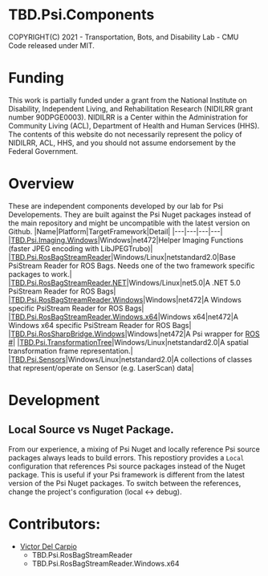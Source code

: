 # TBD.Psi.Components
COPYRIGHT(C) 2021 - Transportation, Bots, and Disability Lab - CMU  
Code released under MIT.

# Funding
This work is partially funded under a grant from the National Institute on Disability, Independent Living, and Rehabilitation Research (NIDILRR grant number 90DPGE0003). NIDILRR is a Center within the Administration for Community Living (ACL), Department of Health and Human Services (HHS). The contents of this website do not necessarily represent the policy of NIDILRR, ACL, HHS, and you should not assume endorsement by the Federal Government.

# Overview
These are independent components developed by our lab for Psi Developements. They are built against the Psi Nuget packages instead of the main repository and might be uncompatible with the latest version on Github.
|Name|Platform|TargetFramework|Detail|
|---|---|---|---|
|[TBD.Psi.Imaging.Windows](TBD.Psi.Imaging.Windows/README.md)|Windows|net472|Helper Imaging Functions (faster JPEG encoding with LibJPEGTrubo)|
|[TBD.Psi.RosBagStreamReader](TBD.Psi.RosBagStreamReader/README.md)|Windows/Linux|netstandard2.0|Base PsiStream Reader for ROS Bags. Needs one of the two framework specific packages to work.|
|[TBD.Psi.RosBagStreamReader.NET](TBD.Psi.RosBagStreamReader.NET)|Windows/Linux|net5.0|A .NET 5.0 PsiStream Reader for ROS Bags|
|[TBD.Psi.RosBagStreamReader.Windows](TBD.Psi.RosBagStreamReader.Windows/)|Windows|net472|A Windows specific PsiStream Reader for ROS Bags|
|[TBD.Psi.RosBagStreamReader.Windows.x64](TBD.Psi.RosBagStreamReader.Windows.x64/)|Windows x64|net472|A Windows x64 specific PsiStream Reader for ROS Bags|
|[TBD.Psi.RosSharpBridge.Windows](TBD.Psi.RosSharpBridge.Windows/README.md)|Windows|net472|A Psi wrapper for [ROS #](https://github.com/siemens/ros-sharp)|
|[TBD.Psi.TransformationTree](TBD.Psi.TransformationTree/README.md)|Windows/Linux|netstandard2.0|A spatial transformation frame representation.|
|[TBD.Psi.Sensors](TBD.Psi.Sensors/README.md)|Windows/Linux|netstandard2.0|A collections of classes that represent/operate on Sensor (e.g. LaserScan) data|

# Development
## Local Source vs Nuget Package.
From our experience, a mixing of Psi Nuget and locally reference Psi source packages always leads to build errors. This repostiory provides a `Local` configuration that references Psi source packages instead of the Nuget package. This is useful if your Psi framework is different from the latest version of the Psi Nuget packages. To switch between the references, change the project's configuration (local <-> debug).

# Contributors:
- [Victor Del Carpio](https://github.com/victor-hugo-dc)
    - TBD.Psi.RosBagStreamReader
    - TBD.Psi.RosBagStreamReader.Windows.x64 
